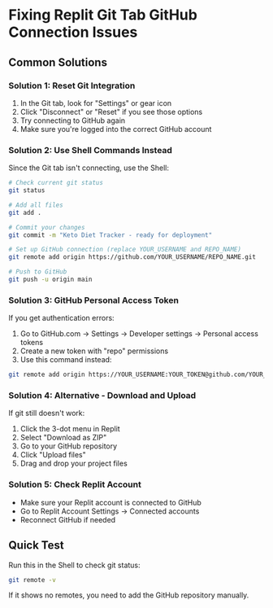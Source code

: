 # Fixing Replit Git Tab GitHub Connection Issues

## Common Solutions

### Solution 1: Reset Git Integration
1. In the Git tab, look for "Settings" or gear icon
2. Click "Disconnect" or "Reset" if you see those options
3. Try connecting to GitHub again
4. Make sure you're logged into the correct GitHub account

### Solution 2: Use Shell Commands Instead
Since the Git tab isn't connecting, use the Shell:

```bash
# Check current git status
git status

# Add all files
git add .

# Commit your changes
git commit -m "Keto Diet Tracker - ready for deployment"

# Set up GitHub connection (replace YOUR_USERNAME and REPO_NAME)
git remote add origin https://github.com/YOUR_USERNAME/REPO_NAME.git

# Push to GitHub
git push -u origin main
```

### Solution 3: GitHub Personal Access Token
If you get authentication errors:

1. Go to GitHub.com → Settings → Developer settings → Personal access tokens
2. Create a new token with "repo" permissions
3. Use this command instead:
```bash
git remote add origin https://YOUR_USERNAME:YOUR_TOKEN@github.com/YOUR_USERNAME/REPO_NAME.git
```

### Solution 4: Alternative - Download and Upload
If git still doesn't work:

1. Click the 3-dot menu in Replit
2. Select "Download as ZIP"
3. Go to your GitHub repository
4. Click "Upload files"
5. Drag and drop your project files

### Solution 5: Check Replit Account
- Make sure your Replit account is connected to GitHub
- Go to Replit Account Settings → Connected accounts
- Reconnect GitHub if needed

## Quick Test
Run this in the Shell to check git status:
```bash
git remote -v
```

If it shows no remotes, you need to add the GitHub repository manually.